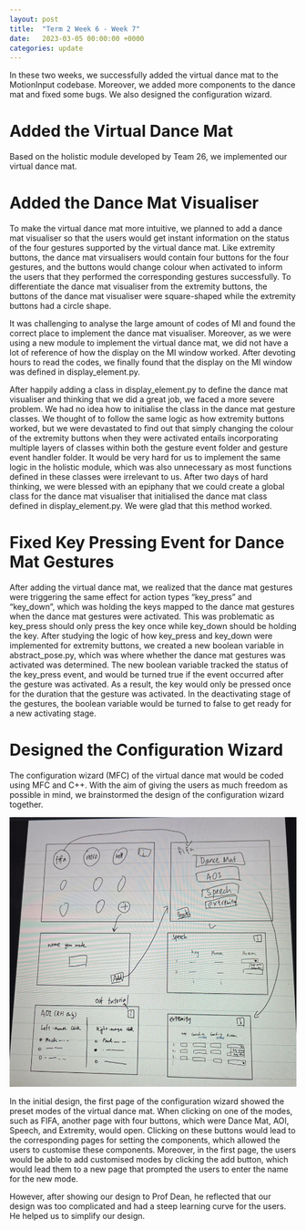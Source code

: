 ```yaml
---
layout: post
title:  "Term 2 Week 6 - Week 7"
date:   2023-03-05 00:00:00 +0000
categories: update
---
```


In these two weeks, we successfully added the virtual dance mat to the MotionInput codebase. Moreover, we added more components to the dance mat and fixed some bugs. We also designed the configuration wizard.

# Added the Virtual Dance Mat

Based on the holistic module developed by Team 26, we implemented our virtual dance mat. 

# Added the Dance Mat Visualiser

To make the virtual dance mat more intuitive, we planned to add a dance mat visualiser so that the users would get instant information on the status of the four gestures supported by the virtual dance mat. Like extremity buttons, the dance mat virsualisers would contain four buttons for the four gestures, and the buttons would change colour when activated to inform the users that they performed the corresponding gestures successfully. To differentiate the dance mat visualiser from the extremity buttons, the buttons of the dance mat visualiser were square-shaped while the extremity buttons had a circle shape. 

It was challenging to analyse the large amount of codes of MI and found the correct place to implement the dance mat visualiser. Moreover, as we were using a new module to implement the virtual dance mat, we did not have a lot of reference of how the display on the MI window worked. After devoting hours to read the codes, we finally found that the display on the MI window was defined in display_element.py. 

After happily adding a class in display_element.py to define the dance mat visualiser and thinking that we did a great job, we faced a more severe problem. We had no idea how to initialise the class in the dance mat gesture classes. We thought of to follow the same logic as how extremity buttons worked, but we were devastated to find out that simply changing the colour of the extremity buttons when they were activated entails incorporating multiple layers of classes within both the gesture event folder and gesture event handler folder. It would be very hard for us to implement the same logic in the holistic module, which was also unnecessary as most functions defined in these classes were irrelevant to us. After two days of hard thinking, we were blessed with an epiphany that we could create a global class for the dance mat visualiser that initialised the dance mat class defined in display_element.py. We were glad that this method worked.

# Fixed Key Pressing Event for Dance Mat Gestures

After adding the virtual dance mat, we realized that the dance mat gestures were triggering the same effect for action types “key_press” and “key_down”, which was holding the keys mapped to the dance mat gestures when the dance mat gestures were activated. This was problematic as key_press should only press the key once while key_down should be holding the key. After studying the logic of how key_press and key_down were implemented for extremity buttons, we created a new boolean variable in abstract_pose.py, which was where whether the dance mat gestures was activated was determined. The new boolean variable tracked the status of the key_press event, and would be turned true if the event occurred after the gesture was activated. As a result, the key would only be pressed once for the duration that the gesture was activated. In the deactivating stage of the gestures, the boolean variable would be turned to false to get ready for a new activating stage.

# Designed the Configuration Wizard

The configuration wizard (MFC) of the virtual dance mat would be coded using MFC and C++. With the aim of giving the users as much freedom as possible in mind, we brainstormed the design of the configuration wizard together. 

![](../assets/images/mfc_sketch.jpg)

In the initial design, the first page of the configuration wizard showed the preset modes of the virtual dance mat. When clicking on one of the modes, such as FIFA, another page with four buttons, which were Dance Mat, AOI, Speech, and Extremity, would open. Clicking on these buttons would lead to the corresponding pages for setting the components, which allowed the users to customise these components. Moreover, in the first page, the users would be able to add customised modes by clicking the add button, which would lead them to a new page that prompted the users to enter the name for the new mode.

However, after showing our design to Prof Dean, he reflected that our design was too complicated and had a steep learning curve for the users. He helped us to simplify our design.
